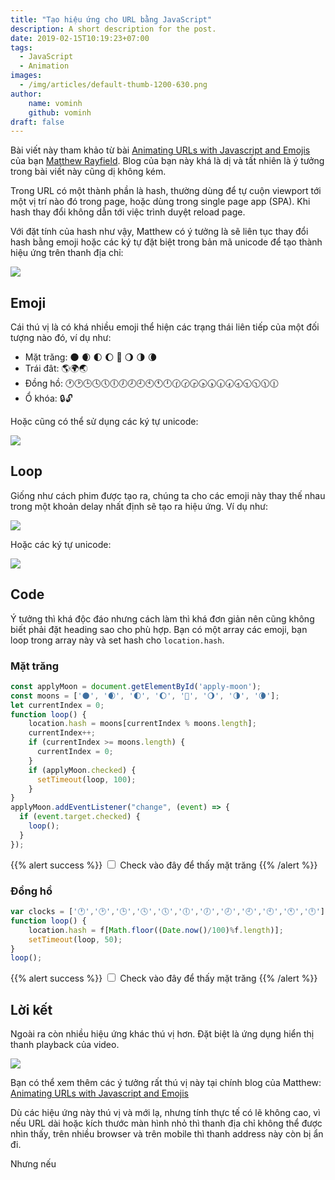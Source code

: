 ```yaml
---
title: "Tạo hiệu ứng cho URL bằng JavaScript"
description: A short description for the post.
date: 2019-02-15T10:19:23+07:00
tags: 
  - JavaScript
  - Animation
images:
  - /img/articles/default-thumb-1200-630.png
author:
    name: vominh
    github: vominh
draft: false
---
```


Bài viết này tham khảo từ bài [Animating URLs with Javascript and Emojis](http://matthewrayfield.com/articles/animating-urls-with-javascript-and-emojis) của bạn [Matthew Rayfield](http://matthewrayfield.com). Blog của bạn này khá là dị và tất nhiên là ý tưởng trong bài viết này cũng dị không kém.

Trong URL có một thành phần là hash, thường dùng để tự cuộn viewport tới một vị trí nào đó trong page, hoặc dùng trong single page app (SPA). Khi hash thay đổi không dẫn tới việc trình duyệt reload page.

Với đặt tính của hash như vậy, Matthew có ý tưởng là sẽ liên tục thay đổi hash bằng emoji hoặc các ký tự đặt biệt trong bản mã unicode để tạo thành hiệu ứng trên thanh địa chỉ:

![](/articles/tao-hieu-ung-cho-url-bang-javascript/img/babies2.gif)

## Emoji

Cái thú vị là có khá nhiều emoji thể hiện các trạng thái liên tiếp của một đối tượng nào đó, ví dụ như:

* Mặt trăng: 🌑 🌒 🌓 🌔 🌝 🌖 🌗 🌘
* Trái đât: 🌎🌍🌏
* Đồng hồ: 🕐🕑🕒🕓🕔🕕🕖🕗🕘🕙🕚🕛🕜🕝🕞🕟🕠🕡🕢🕣🕤🕥🕦🕧
* Ổ khóa: 🔒🔓

Hoặc cũng có thể sử dụng các ký tự unicode:

![](/articles/tao-hieu-ung-cho-url-bang-javascript/img/box-characters.png)

## Loop

Giống như cách phim được tạo ra, chúng ta cho các emoji này thay thế nhau trong một khoản delay nhất định sẽ tạo ra hiệu ứng. Ví dụ như:

![](/articles/tao-hieu-ung-cho-url-bang-javascript/img/moon.gif)

Hoặc các ký tự unicode:

![](/articles/tao-hieu-ung-cho-url-bang-javascript/img/wavy.gif)

## Code

Ý tưởng thì khá độc đáo nhưng cách làm thì khá đơn giản nên cũng không biết phải đặt heading sao cho phù hợp. Bạn có một array các emoji, bạn loop trong array này và set hash cho `location.hash`. 

### Mặt trăng

```js
const applyMoon = document.getElementById('apply-moon');
const moons = ['🌑', '🌒', '🌓', '🌔', '🌝', '🌖', '🌗', '🌘'];
let currentIndex = 0;
function loop() {
    location.hash = moons[currentIndex % moons.length];
    currentIndex++;
    if (currentIndex >= moons.length) {
      currentIndex = 0; 
    }
    if (applyMoon.checked) {
      setTimeout(loop, 100);
    }
}
applyMoon.addEventListener("change", (event) => {
  if (event.target.checked) {
    loop();
  }
});
```
{{% alert success %}}
<label><input id="apply-moon" type="checkbox"> Check vào đây để thấy mặt trăng</label>
{{% /alert %}}

<script>
const applyMoon = document.getElementById('apply-moon');
const moons = ['🌑', '🌒', '🌓', '🌔', '🌝', '🌖', '🌗', '🌘'];
let currentMoonIndex = 0;
function loopMoon() {
    location.hash = moons[currentMoonIndex % moons.length];
    currentMoonIndex++;
    if (currentMoonIndex >= moons.length) {
      currentMoonIndex = 0; 
    }
    if (applyMoon.checked) {
      setTimeout(loopMoon, 100);
    }
}
applyMoon.addEventListener("change", (event) => {
  if (event.target.checked) {
    loopMoon();
  }
});
</script>

### Đồng hồ

```js
var clocks = ['🕐','🕑','🕒','🕓','🕔','🕕','🕖','🕗','🕘','🕙','🕚','🕛'];
function loop() {
    location.hash = f[Math.floor((Date.now()/100)%f.length)];
    setTimeout(loop, 50);
}
loop();
```
{{% alert success %}}
<label><input id="apply-clock" type="checkbox"> Check vào đây để thấy mặt trăng</label>
{{% /alert %}}

<script>
const applyClock = document.getElementById('apply-clock');
const clocks = ['🕐','🕑','🕒','🕓','🕔','🕕','🕖','🕗','🕘','🕙','🕚','🕛'];
let currentClockIndex = 0;
function loopClock() {
    location.hash = clocks[currentClockIndex % clocks.length];
    currentClockIndex++;
    if (currentClockIndex >= clocks.length) {
      currentIndex = 0; 
    }
    if (applyClock.checked) {
      setTimeout(loopClock, 100);
    }
}
applyClock.addEventListener("change", (event) => {
  if (event.target.checked) {
    loopClock();
  }
});
</script>

## Lời kết

Ngoài ra còn nhiều hiệu ứng khác thú vị hơn. Đặt biệt là ứng dụng hiển thị thanh playback của video.

![](/articles/tao-hieu-ung-cho-url-bang-javascript/img/video-progress.gif)

Bạn có thể xem thêm các ý tưởng rất thú vị này tại chính blog của Matthew: [Animating URLs with Javascript and Emojis](http://matthewrayfield.com/articles/animating-urls-with-javascript-and-emojis)
 
 Dù các hiệu ứng này thú vị và mới lạ, nhưng tính thực tế có lẽ không cao, vì nếu URL dài hoặc kích thước màn hình nhỏ thì thanh địa chỉ không thể được nhìn thấy, trên nhiều browser và trên mobile thì thanh address này còn bị ẩn đi.
 
 Nhưng nếu 
